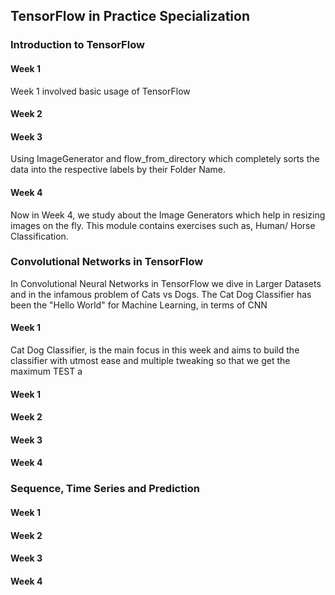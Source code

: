 ## TensorFlow in Practice Specialization

### Introduction to TensorFlow

#### Week 1
Week 1 involved basic usage of TensorFlow

#### Week 2


#### Week 3
Using ImageGenerator and flow_from_directory which completely sorts the data into the respective labels by their Folder Name.

#### Week 4

Now in Week 4, we study about the Image Generators which help in resizing images on the fly. This module contains exercises
such as, Human/ Horse Classification.


### Convolutional Networks in TensorFlow
In Convolutional Neural Networks in TensorFlow we dive in Larger Datasets and in the infamous problem of Cats vs Dogs.
The Cat Dog Classifier has been the "Hello World" for Machine Learning, in terms of CNN

#### Week 1
Cat Dog Classifier, is the main focus in this week and aims to build the classifier with utmost ease and multiple tweaking so that we get the maximum TEST a
#### Week 1


#### Week 2


#### Week 3


#### Week 4


### Sequence, Time Series and Prediction

#### Week 1


#### Week 2


#### Week 3


#### Week 4
